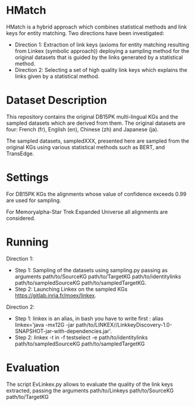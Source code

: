 # HMatch 

HMatch is a hybrid approach which combines statistical methods and link keys for entity matching. Two directions have been investigated:
- Direction 1: Extraction of link keys (axioms for entity matching resulting from Linkex (symbolic approach)) deploying a sampling method for the original datasets that is guided by the links generated by a statistical method.
- Direction 2: Selecting a set of high quality link keys which explains the links given by a statistical method.

# Dataset Description

This repository contains the original DB15PK multi-lingual KGs and the sampled datasets which are derived from them.
The original datasets are four: French (fr), English (en), Chinese (zh) and Japanese (ja).

The sampled datasets, sampledXXX, presented here are sampled from the original KGs using various statistical methods such as BERT, and TransEdge.

# Settings

For DB15PK KGs the alignments whose value of confidence exceeds 0.99 are used for sampling. 

For Memoryalpha-Star Trek Expanded Universe all alignments are considered.

# Running
Direction 1:

- Step 1: Sampling of the datasets using sampling.py passing as arguments path/to/SourceKG path/to/TargetKG path/to/identitylinks path/to/sampledSourceKG  path/to/sampledTargetKG.
- Step 2: Launching Linkex on the sampled KGs https://gitlab.inria.fr/moex/linkex.

Direction 2:

- Step 1: linkex is an alias, in bash you have to write first : alias  linkex='java -mx12G -jar  path/to/LINKEX//LinkkeyDiscovery-1.0-SNAPSHOT-jar-with-dependencies.jar'.
- Step 2:   linkex  -t in -f testselect -e path/to/identitylinks path/to/sampledSourceKG path/to/sampledTargetKG

# Evaluation
The script EvLinkex.py allows to evaluate the quality of the link keys extracted, passing the arguments path/to/Linkeys path/to/SourceKG path/to/TargetKG
